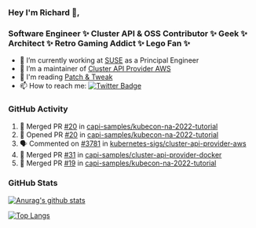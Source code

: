 ### Hey I'm Richard 👋, 

<h3 align="left">Software Engineer ✨ Cluster API & OSS Contributor ✨ Geek ✨ Architect ✨ Retro Gaming Addict ✨ Lego Fan ✨</h3>

- 🔭 I’m currently working at [SUSE](https://www.suse.com/) as a Principal Engineer
- 👯 I’m a maintainer of [Cluster API Provider AWS](https://github.com/kubernetes-sigs/cluster-api-provider-aws)
- 💬 I'm reading [Patch & Tweak](https://bjooks.com/products/patch-tweak-exploring-modular-synthesis)
- 📫 How to reach me: [![Twitter Badge](https://img.shields.io/badge/-@fruit_case-00acee?style=flat&logo=Twitter&logoColor=white)](https://twitter.com/intent/follow?screen_name=fruit_case "Follow on Twitter")

### GitHub Activity 

<!--START_SECTION:activity-->
1. 🎉 Merged PR [#20](https://github.com/capi-samples/kubecon-na-2022-tutorial/pull/20) in [capi-samples/kubecon-na-2022-tutorial](https://github.com/capi-samples/kubecon-na-2022-tutorial)
2. 💪 Opened PR [#20](https://github.com/capi-samples/kubecon-na-2022-tutorial/pull/20) in [capi-samples/kubecon-na-2022-tutorial](https://github.com/capi-samples/kubecon-na-2022-tutorial)
3. 🗣 Commented on [#3781](https://github.com/kubernetes-sigs/cluster-api-provider-aws/issues/3781) in [kubernetes-sigs/cluster-api-provider-aws](https://github.com/kubernetes-sigs/cluster-api-provider-aws)
4. 🎉 Merged PR [#31](https://github.com/capi-samples/cluster-api-provider-docker/pull/31) in [capi-samples/cluster-api-provider-docker](https://github.com/capi-samples/cluster-api-provider-docker)
5. 🎉 Merged PR [#19](https://github.com/capi-samples/kubecon-na-2022-tutorial/pull/19) in [capi-samples/kubecon-na-2022-tutorial](https://github.com/capi-samples/kubecon-na-2022-tutorial)
<!--END_SECTION:activity-->

### GitHub Stats

[![Anurag's github stats](https://github-readme-stats.vercel.app/api?username=richardcase&count_private=true&show_icons=true)](https://github.com/anuraghazra/github-readme-stats)

[![Top Langs](https://github-readme-stats.vercel.app/api/top-langs/?username=richardcase&hide=html&layout=compact)](https://github.com/anuraghazra/github-readme-stats)
